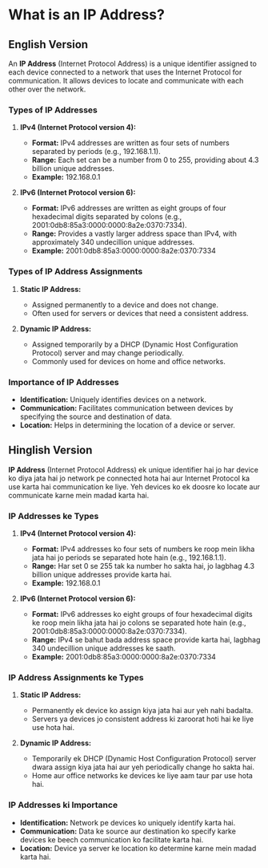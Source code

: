# What is an IP Address?

## English Version

An **IP Address** (Internet Protocol Address) is a unique identifier assigned to each device connected to a network that uses the Internet Protocol for communication. It allows devices to locate and communicate with each other over the network.

### Types of IP Addresses

1. **IPv4 (Internet Protocol version 4):**
   - **Format:** IPv4 addresses are written as four sets of numbers separated by periods (e.g., 192.168.1.1).
   - **Range:** Each set can be a number from 0 to 255, providing about 4.3 billion unique addresses.
   - **Example:** 192.168.0.1

2. **IPv6 (Internet Protocol version 6):**
   - **Format:** IPv6 addresses are written as eight groups of four hexadecimal digits separated by colons (e.g., 2001:0db8:85a3:0000:0000:8a2e:0370:7334).
   - **Range:** Provides a vastly larger address space than IPv4, with approximately 340 undecillion unique addresses.
   - **Example:** 2001:0db8:85a3:0000:0000:8a2e:0370:7334

### Types of IP Address Assignments

1. **Static IP Address:**
   - Assigned permanently to a device and does not change.
   - Often used for servers or devices that need a consistent address.

2. **Dynamic IP Address:**
   - Assigned temporarily by a DHCP (Dynamic Host Configuration Protocol) server and may change periodically.
   - Commonly used for devices on home and office networks.

### Importance of IP Addresses

- **Identification:** Uniquely identifies devices on a network.
- **Communication:** Facilitates communication between devices by specifying the source and destination of data.
- **Location:** Helps in determining the location of a device or server.

## Hinglish Version

**IP Address** (Internet Protocol Address) ek unique identifier hai jo har device ko diya jata hai jo network pe connected hota hai aur Internet Protocol ka use karta hai communication ke liye. Yeh devices ko ek doosre ko locate aur communicate karne mein madad karta hai.

### IP Addresses ke Types

1. **IPv4 (Internet Protocol version 4):**
   - **Format:** IPv4 addresses ko four sets of numbers ke roop mein likha jata hai jo periods se separated hote hain (e.g., 192.168.1.1).
   - **Range:** Har set 0 se 255 tak ka number ho sakta hai, jo lagbhag 4.3 billion unique addresses provide karta hai.
   - **Example:** 192.168.0.1

2. **IPv6 (Internet Protocol version 6):**
   - **Format:** IPv6 addresses ko eight groups of four hexadecimal digits ke roop mein likha jata hai jo colons se separated hote hain (e.g., 2001:0db8:85a3:0000:0000:8a2e:0370:7334).
   - **Range:** IPv4 se bahut bada address space provide karta hai, lagbhag 340 undecillion unique addresses ke saath.
   - **Example:** 2001:0db8:85a3:0000:0000:8a2e:0370:7334

### IP Address Assignments ke Types

1. **Static IP Address:**
   - Permanently ek device ko assign kiya jata hai aur yeh nahi badalta.
   - Servers ya devices jo consistent address ki zaroorat hoti hai ke liye use hota hai.

2. **Dynamic IP Address:**
   - Temporarily ek DHCP (Dynamic Host Configuration Protocol) server dwara assign kiya jata hai aur yeh periodically change ho sakta hai.
   - Home aur office networks ke devices ke liye aam taur par use hota hai.

### IP Addresses ki Importance

- **Identification:** Network pe devices ko uniquely identify karta hai.
- **Communication:** Data ke source aur destination ko specify karke devices ke beech communication ko facilitate karta hai.
- **Location:** Device ya server ke location ko determine karne mein madad karta hai.

